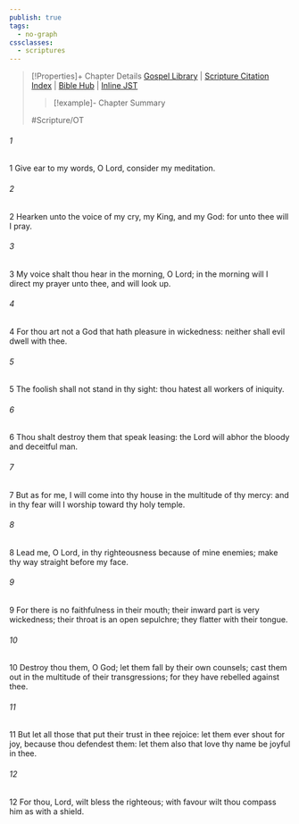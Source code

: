 ```yaml
---
publish: true
tags:
  - no-graph
cssclasses:
  - scriptures
---
```

>[!Properties]+ Chapter Details
>[Gospel Library](https://churchofjesuschrist.org/study/scriptures/ot/ps/5?lang=eng)    |    [Scripture Citation Index](https://scriptures.byu.edu/#07705::c07705)    |    [Bible Hub](https://biblehub.com/psalms/5.htm)    |    [Inline JST](https://scripturetoolbox.com/html/ic/Psalms/5.html)
>>[!example]- Chapter Summary
>> 
> 
>
>#Scripture/OT
###### 1
1 Give ear to my words, O Lord, consider my meditation.
###### 2
2 Hearken unto the voice of my cry, my King, and my God: for unto thee will I pray.
###### 3
3 My voice shalt thou hear in the morning, O Lord; in the morning will I direct my prayer unto thee, and will look up.
###### 4
4 For thou art not a God that hath pleasure in wickedness: neither shall evil dwell with thee.
###### 5
5 The foolish shall not stand in thy sight: thou hatest all workers of iniquity.
###### 6
6 Thou shalt destroy them that speak leasing: the Lord will abhor the bloody and deceitful man.
###### 7
7 But as for me, I will come into thy house in the multitude of thy mercy: and in thy fear will I worship toward thy holy temple.
###### 8
8 Lead me, O Lord, in thy righteousness because of mine enemies; make thy way straight before my face.
###### 9
9 For there is no faithfulness in their mouth; their inward part is very wickedness; their throat is an open sepulchre; they flatter with their tongue.
###### 10
10 Destroy thou them, O God; let them fall by their own counsels; cast them out in the multitude of their transgressions; for they have rebelled against thee.
###### 11
11 But let all those that put their trust in thee rejoice: let them ever shout for joy, because thou defendest them: let them also that love thy name be joyful in thee.
###### 12
12 For thou, Lord, wilt bless the righteous; with favour wilt thou compass him as with a shield.
